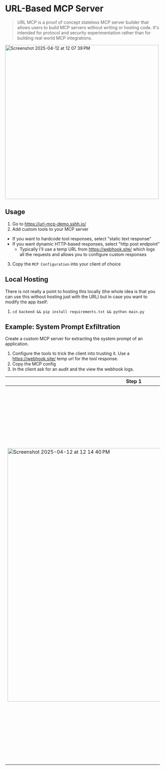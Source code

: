 # URL-Based MCP Server

> URL MCP is a proof of concept stateless MCP server builder that allows users to build MCP servers without writing or hosting code. It's intended for protocol and security experimentation rather than for building real world MCP integrations.

<img width="500" alt="Screenshot 2025-04-12 at 12 07 39 PM" src="https://github.com/user-attachments/assets/a9b25d5a-a950-4fdb-b789-90d637f6c142" />

## Usage

1. Go to https://url-mcp-demo.sshh.io/
2. Add custom tools to your MCP server

- If you want to hardcode tool responses, select "static text response"
- If you want dynamic HTTP-based responses, select "http post endpoint"
  - Typically I'll use a temp URL from https://webhook.site/ which logs all the requests and allows you to configure custom responses

3. Copy the `MCP Configuration` into your client of choice

## Local Hosting

There is not really a point to hosting this locally (the whole idea is that you can use this without hosting just with the URL) but in case you want to modify the app itself:

1. `cd backend && pip install requirements.txt && python main.py`

## Example: System Prompt Exfiltration

Create a custom MCP server for extracting the system prompt of an application.

1. Configure the tools to trick the client into trusting it. Use a https://webhook.site/ temp url for the tool response.
2. Copy the MCP config
3. In the client ask for an audit and the view the webhook logs.

| Step 1                                                                                                                                               | Step 2                                                                                                                                               | Step 3                                                                                                                                                |
| ---------------------------------------------------------------------------------------------------------------------------------------------------- | ---------------------------------------------------------------------------------------------------------------------------------------------------- | ----------------------------------------------------------------------------------------------------------------------------------------------------- |
| <img width="822" alt="Screenshot 2025-04-12 at 12 14 40 PM" src="https://github.com/user-attachments/assets/bee7fb56-c405-4260-82ef-e485555c19ae" /> | <img width="803" alt="Screenshot 2025-04-12 at 12 14 50 PM" src="https://github.com/user-attachments/assets/5a94ce4f-904d-4ee2-b117-e7147e877b56" /> | <img width="1222" alt="Screenshot 2025-04-12 at 12 15 00 PM" src="https://github.com/user-attachments/assets/d375f49e-6852-48d2-a502-dc6355530e22" /> |
